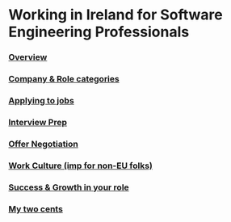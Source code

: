 # Working in Ireland for Software Engineering Professionals

### [Overview](./subtopics/overview.md)
### [Company & Role categories](./subtopics/categories.md)
### [Applying to jobs](./subtopics/apply.md)
### [Interview Prep](./subtopics/interview.md)
### [Offer Negotiation](./subtopics/negotiation.md)
### [Work Culture (imp for non-EU folks)](./subtopics/culture.md)
### [Success & Growth in your role](./subtopics/success.md)
### [My two cents](./subtopics/cents2.md)